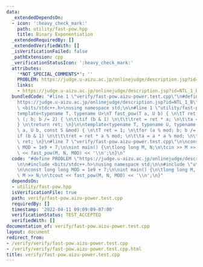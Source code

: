 ```yaml
---
data:
  _extendedDependsOn:
  - icon: ':heavy_check_mark:'
    path: utility/fast-pow.hpp
    title: Binary Exponentiation
  _extendedRequiredBy: []
  _extendedVerifiedWith: []
  _isVerificationFailed: false
  _pathExtension: cpp
  _verificationStatusIcon: ':heavy_check_mark:'
  attributes:
    '*NOT_SPECIAL_COMMENTS*': ''
    PROBLEM: https://judge.u-aizu.ac.jp/onlinejudge/description.jsp?id=NTL_1_B
    links:
    - https://judge.u-aizu.ac.jp/onlinejudge/description.jsp?id=NTL_1_B
  bundledCode: "#line 1 \"verify/fast-pow.aizu-power.test.cpp\"\n#define PROBLEM \"\
    https://judge.u-aizu.ac.jp/onlinejudge/description.jsp?id=NTL_1_B\"\n\n#include\
    \ <bits/stdc++.h>\nusing namespace std;\n\n#line 1 \"utility/fast-pow.hpp\"\n\
    template<typename T, typename U>\nT fast_pow(T a, U b) { \n\tT ret = 1; \n\tfor\
    \ (; b; b /= 2) { \n\t\tif (b & 1) \n\t\t\tret = ret * a; \n\t\ta = a * a; \n\t\
    } \n\treturn ret; \n}\n\ntemplate<typename T, typename U, typename S>\nT fast_pow(T\
    \ a, U b, const S &mod) { \n\tT ret = 1; \n\tfor (a % mod; b; b /= 2) { \n\t\t\
    if (b & 1) \n\t\t\tret = ret * a % mod; \n\t\ta = a * a % mod; \n\t} \n\treturn\
    \ ret; \n}\n#line 7 \"verify/fast-pow.aizu-power.test.cpp\"\n\nconst long long\
    \ MOD = 1e9 + 7;\n\nint main() {\n\tlong long M, N;\n\tcin >> M >> N;\n\tcout\
    \ << fast_pow(M, N, MOD) << '\\n';\n}\n"
  code: "#define PROBLEM \"https://judge.u-aizu.ac.jp/onlinejudge/description.jsp?id=NTL_1_B\"\
    \n\n#include <bits/stdc++.h>\nusing namespace std;\n\n#include \"utility/fast-pow.hpp\"\
    \n\nconst long long MOD = 1e9 + 7;\n\nint main() {\n\tlong long M, N;\n\tcin >>\
    \ M >> N;\n\tcout << fast_pow(M, N, MOD) << '\\n';\n}"
  dependsOn:
  - utility/fast-pow.hpp
  isVerificationFile: true
  path: verify/fast-pow.aizu-power.test.cpp
  requiredBy: []
  timestamp: '2022-04-11 09:09:09-07:00'
  verificationStatus: TEST_ACCEPTED
  verifiedWith: []
documentation_of: verify/fast-pow.aizu-power.test.cpp
layout: document
redirect_from:
- /verify/verify/fast-pow.aizu-power.test.cpp
- /verify/verify/fast-pow.aizu-power.test.cpp.html
title: verify/fast-pow.aizu-power.test.cpp
---
```

